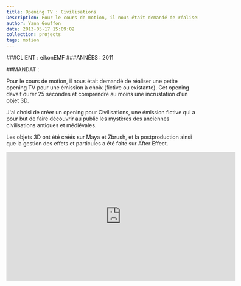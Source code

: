 ```yaml
---
title: Opening TV : Civilisations
Description: Pour le cours de motion, il nous était demandé de réaliser une petite opening TV pour une émission à choix (fictive ou existante).
author: Yann Gouffon
date: 2013-05-17 15:09:02
collection: projects
tags: motion
---
```


###CLIENT : eikonEMF
###ANNÉES : 2011

##MANDAT :

Pour le cours de motion, il nous était demandé de réaliser une petite opening TV pour une émission à choix (fictive ou existante). Cet opening devait durer 25 secondes et comprendre au moins une incrustation d'un objet 3D.

J'ai choisi de créer un opening pour Civilisations, une émission fictive qui a pour but de faire découvrir au public les mystères des anciennes civilisations antiques et médiévales.

Les objets 3D ont été créés sur Maya et Zbrush, et la postproduction ainsi que la gestion des effets et particules a été faite sur After Effect. 

<iframe width="601" height="338" frameborder="0" allowfullscreen="" mozallowfullscreen="" webkitallowfullscreen="" src="http://player.vimeo.com/video/35496278?title=0&amp;byline=0&amp;portrait=0&amp;color=2d95e3"></iframe>
